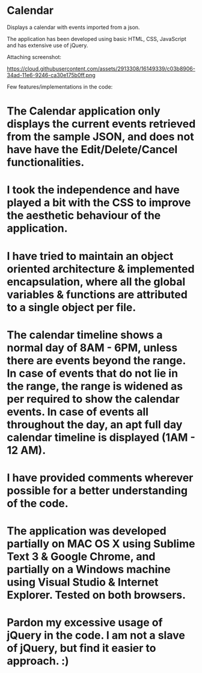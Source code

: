 # Calendar

Displays a calendar with events imported from a json.

The application has been developed using basic HTML, CSS, JavaScript and has extensive use of jQuery.

Attaching screenshot:

https://cloud.githubusercontent.com/assets/2913308/16149339/c03b8906-34ad-11e6-9246-ca30e175b0ff.png

Few features/implementations in the code:

# The Calendar application only displays the current events retrieved from the sample JSON, and does not have have the Edit/Delete/Cancel functionalities.

# I took the independence and have played a bit with the CSS to improve the aesthetic behaviour of the application.

# I have tried to maintain an object oriented architecture & implemented encapsulation, where all the global variables & functions are attributed to a single object per file.

# The calendar timeline shows a normal day of 8AM - 6PM, unless there are events beyond the range. In case of events that do not lie in the range, the range is widened as per required to show the calendar events. In case of events all throughout the day, an apt full day calendar timeline is displayed (1AM - 12 AM).

# I have provided comments wherever possible for a better understanding of the code.

# The application was developed partially on MAC OS X using Sublime Text 3 & Google Chrome, and partially on a Windows machine using Visual Studio & Internet Explorer. Tested on both browsers.

# Pardon my excessive usage of jQuery in the code. I am not a slave of jQuery, but find it easier to approach. :)
